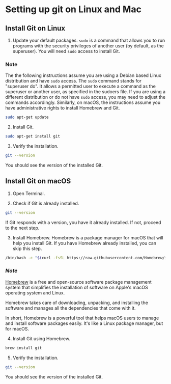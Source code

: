 # Setting up git on Linux and Mac

## Install Git on Linux

1. Update your default packages. `sudo` is a command that allows you to run programs with the security privileges of another user (by default, as the superuser). You will need `sudo` access to install Git.

### Note

The the following instructions assume you are using a Debian based Linux distribution and have `sudo` access. The `sudo` command stands for "superuser do". It allows a permitted user to execute a command as the superuser or another user, as specified in the sudoers file. If you are using a different distribution or do not have `sudo` access, you may need to adjust the commands accordingly. Similarly, on macOS, the instructions assume you have administrative rights to install Homebrew and Git.

```bash
sudo apt-get update
```

2. Install Git.

```bash
sudo apt-get install git
```

3. Verify the installation.

```bash
git --version
```

You should see the version of the installed Git.

## Install Git on macOS

1. Open Terminal.

2. Check if Git is already installed.

```bash
git --version
```

If Git responds with a version, you have it already installed. If not, proceed to the next step.

3. Install Homebrew. Homebrew is a package manager for macOS that will help you install Git. If you have Homebrew already installed, you can skip this step.

```bash
/bin/bash -c "$(curl -fsSL https://raw.githubusercontent.com/Homebrew/install/HEAD/install.sh)"
```

### _Note_

[Homebrew](https://brew.sh/) is a free and open-source software package management system that simplifies the installation of software on Apple's macOS operating system and Linux.

Homebrew takes care of downloading, unpacking, and installing the software and manages all the dependencies that come with it.

In short, Homebrew is a powerful tool that helps macOS users to manage and install software packages easily. It's like a Linux package manager, but for macOS.

4. Install Git using Homebrew.

```bash
brew install git
```

5. Verify the installation. 

```bash
git --version
```

You should see the version of the installed Git.
